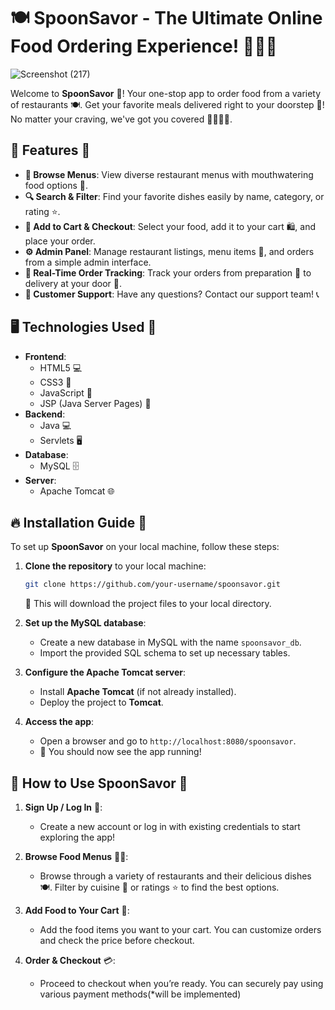 
# 🍽️ **SpoonSavor** - The Ultimate Online Food Ordering Experience! 🍔🍕🍣
![Screenshot (217)](https://github.com/user-attachments/assets/384e9e7c-61aa-4e8c-9c4b-5a3c438317ed)

Welcome to **SpoonSavor** 🥄! Your one-stop app to order food from a variety of restaurants 🍽️. Get your favorite meals delivered right to your doorstep 🚚! No matter your craving, we've got you covered 🍝🍕🌮🍣.





## 🎉 **Features** 🚀
- **🍔 Browse Menus**: View diverse restaurant menus with mouthwatering food options 🤤.
- **🔍 Search & Filter**: Find your favorite dishes easily by name, category, or rating ⭐️.
- **🛒 Add to Cart & Checkout**: Select your food, add it to your cart 🛍️, and place your order.
- **⚙️ Admin Panel**: Manage restaurant listings, menu items 🍕, and orders from a simple admin interface.
- **🚚 Real-Time Order Tracking**: Track your orders from preparation 🍳 to delivery at your door 🚪.
- **💬 Customer Support**: Have any questions? Contact our support team! 📞

## 🖥️ **Technologies Used** 🔧
- **Frontend**:
  - HTML5 💻
  - CSS3 🎨
  - JavaScript 📜
  - JSP (Java Server Pages) 📄
- **Backend**:
  - Java 💻
  - Servlets 🖥️
- **Database**:
  - MySQL 🗄️
- **Server**:
  - Apache Tomcat 🌐

## 🔥 **Installation Guide** 🔧

To set up **SpoonSavor** on your local machine, follow these steps:

1. **Clone the repository** to your local machine:
   ```bash
   git clone https://github.com/your-username/spoonsavor.git
   ```
   📂 This will download the project files to your local directory.

2. **Set up the MySQL database**:
   - Create a new database in MySQL with the name `spoonsavor_db`.
   - Import the provided SQL schema to set up necessary tables.

3. **Configure the Apache Tomcat server**:
   - Install **Apache Tomcat** (if not already installed).
   - Deploy the project to **Tomcat**.

4. **Access the app**:
   - Open a browser and go to `http://localhost:8080/spoonsavor`.
   - 🎉 You should now see the app running!

## 🔧 **How to Use SpoonSavor** 🍴

1. **Sign Up / Log In** 👤:
   - Create a new account or log in with existing credentials to start exploring the app!

2. **Browse Food Menus** 🍣🍕:
   - Browse through a variety of restaurants and their delicious dishes 🍽️. Filter by cuisine 🍲 or ratings ⭐ to find the best options.

3. **Add Food to Your Cart** 🛒:
   - Add the food items you want to your cart. You can customize orders and check the price before checkout.

4. **Order & Checkout** 💳:
   - Proceed to checkout when you’re ready. You can securely pay using various payment methods(*will be implemented)
